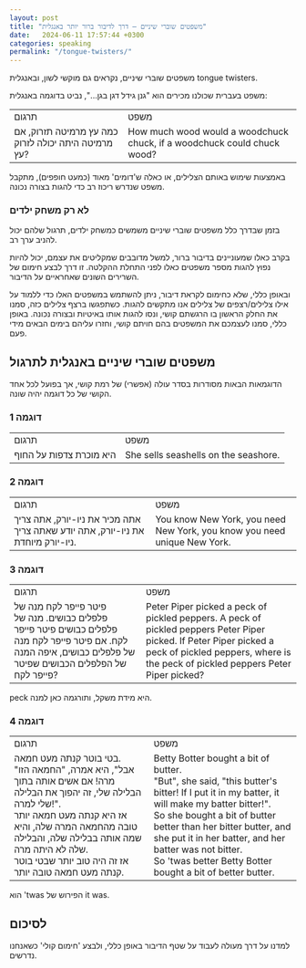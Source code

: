```yaml
---
layout: post
title: "משפטים שוברי שיניים – דרך לדיבור ברור יותר באנגלית"
date:   2024-06-11 17:57:44 +0300
categories: speaking
permalink: "/tongue-twisters/"
---
```


<p>משפטים שוברי שיניים, נקראים גם מוקשי לשון, ובאנגלית tongue twisters.</p>

<p>משפט בעברית שכולנו מכירים הוא "גנן גידל דגן בגן...", נביט בדוגמה באנגלית:</p>

<table class="table text-center">
  <tbody>
    <tr>
      <td>תרגום</td>
      <td>משפט</td>
    </tr>
    <tr>
      <td>כמה עץ מרמיטה תזרוק, אם מרמיטה היתה יכולה לזרוק עץ?</td>
      <td><bdo dir="ltr" lang="">How much wood would a woodchuck chuck, if a woodchuck could chuck wood?</bdo></td>
    </tr>
  </tbody>
</table>

<p>באמצעות שימוש באותם הצלילים, או כאלה ש'דומים' מאוד (כמעט חופפים), מתקבל משפט שנדרש ריכוז רב כדי להגות בצורה נכונה.</p>

<h3>לא רק משחק ילדים</h3>

<p>בזמן שבדרך כלל משפטים שוברי שיניים משמשים כמשחק ילדים, תרגול שלהם יכול להניב ערך רב.</p>

<p>בקרב כאלו שמעוניינים בדיבור ברור, למשל מדובבים שמקליטים את עצמם, יכול להיות נפוץ להגות מספר משפטים כאלו לפני התחלת ההקלטה. זו דרך לבצע חימום של השרירים השונים שאחראיים על הדיבור.</p>

<p>ובאופן כללי, שלא כחימום לקראת דיבור, ניתן להשתמש במשפטים האלו כדי ללמוד על אילו צלילים/רצפים של צלילים אנו מתקשים להגות. כשתפגשו ברצף צלילים כזה, סמנו את החלק הראשון בו הרגשתם קושי, ונסו להגות אותו באיטיות ובצורה נכונה. באופן כללי, סמנו לעצמכם את המשפטים בהם חויתם קושי, וחזרו עליהם בימים הבאים מידי פעם.</p>

<h2>משפטים שוברי שיניים באנגלית לתרגול</h2>

<p>הדוגמאות הבאות מסודרות בסדר עולה (אפשרי) של רמת קושי, אך בפועל לכל אחד הקושי של כל דוגמה יהיה שונה.</p>

<h3>דוגמה 1</h3>

<table class="table text-center">
  <tbody>
    <tr>
      <td>תרגום</td>
      <td>משפט</td>
    </tr>
    <tr>
      <td>היא מוכרת צדפות על החוף</td>
      <td><bdo dir="ltr" lang="">She sells seashells on the seashore.</bdo></td>
    </tr>
  </tbody>
</table>

<h3>דוגמה 2</h3>

<table class="table text-center">
  <tbody>
    <tr>
      <td>תרגום</td>
      <td>משפט</td>
    </tr>
    <tr>
      <td>אתה מכיר את ניו-יורק, אתה צריך את ניו-יורק, אתה יודע שאתה צריך ניו-יורק מיוחדת.</td>
      <td><bdo dir="ltr" lang="">You know New York, you need New York, you know you need unique New York.</bdo></td>
    </tr>
  </tbody>
</table>

<h3>דוגמה 3</h3>

<table class="table text-center">
  <tbody>
    <tr>
      <td>תרגום</td>
      <td>משפט</td>
    </tr>
    <tr>
      <td>פיטר פייפר לקח מנה של פלפלים כבושים. מנה של פלפלים כבושים פיטר פייפר לקח. אם פיטר פייפר לקח מנה של פלפלים כבושים, איפה המנה של הפלפלים הכבושים שפיטר פייפר לקח?</td>
      <td><bdo dir="ltr" lang="">Peter Piper picked a peck of pickled peppers. A peck of pickled peppers Peter Piper picked. If Peter Piper picked a peck of pickled peppers, where is the peck of pickled peppers Peter Piper picked?</bdo></td>
    </tr>
  </tbody>
</table>

<p>peck היא מידת משקל, ותורגמה כאן למנה.</p>

<h3>דוגמה 4</h3>

<table class="table text-center">
  <tbody>
    <tr>
      <td>תרגום</td>
      <td>משפט</td>
    </tr>
    <tr>
      <td>בטי בוטר קנתה מעט חמאה.<br>"אבל", היא אמרה, "החמאה הזו מרה! אם אשים אותה בתוך הבלילה שלי, זה יהפוך את הבלילה שלי למרה!".<br>אז היא קנתה מעט חמאה יותר טובה מהחמאה המרה שלה, והיא שמה אותה בבלילה שלה, והבלילה שלה לא היתה מרה.<br>אז זה היה טוב יותר שבטי בוטר קנתה מעט חמאה טובה יותר.</td>
      <td><bdo dir="ltr" lang="">Betty Botter bought a bit of butter.<br>"But", she said, "this butter's bitter! If I put it in my batter, it will make my batter bitter!".<br>So she bought a bit of butter better than her bitter butter, and she put it in her batter, and her batter was not bitter.<br>So 'twas better Betty Botter bought a bit of better butter.</bdo></td>
    </tr>
  </tbody>
</table>

<p>הפירוש של <bdo dir="ltr" lang="">'twas</bdo> הוא it was.</p>

<h2>לסיכום</h2>

<p>למדנו על דרך מעולה לעבוד על שטף הדיבור באופן כללי, ולבצע 'חימום קולי' כשאנחנו נדרשים.</p>

